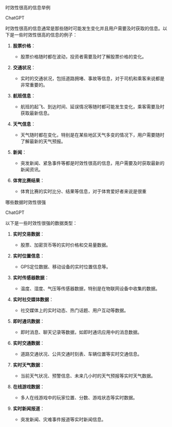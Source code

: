 
时效性很高的信息举例

ChatGPT

时效性很高的信息通常是那些随时可能发生变化并且用户需要及时获取的信息。以下是一些时效性很高的信息的例子：

1. **股票价格**：
    
    - 股票价格随时都在波动，投资者需要及时了解股票价格的变化。
2. **交通状况**：
    
    - 实时的交通状况，包括道路拥堵、事故等信息，对于司机和乘客来说都是非常重要的。
3. **航班信息**：
    
    - 航班的起飞、到达时间、延误情况等随时都可能发生变化，乘客需要及时获取最新信息。
4. **天气信息**：
    
    - 天气随时都在变化，特别是在某些地区天气多变的情况下，用户需要随时了解最新的天气预报。
5. **新闻**：
    
    - 突发新闻、紧急事件等都是时效性很高的信息，用户需要及时获取最新的新闻资讯。
6. **体育比赛结果**：
    
    - 体育比赛的实时比分、结果等信息，对于体育爱好者来说是很重

哪些数据时效性很强

ChatGPT

以下是一些时效性很强的数据类型：

1. **实时交易数据**：
    
    - 股票、加密货币等的实时价格和交易量数据。
2. **实时位置信息**：
    
    - GPS定位数据、移动设备的实时位置信息等。
3. **实时传感器数据**：
    
    - 温度、湿度、气压等传感器数据，特别是在物联网设备中收集的数据。
4. **实时社交媒体数据**：
    
    - 社交媒体上的实时动态、热门话题、用户互动等数据。
5. **即时通讯数据**：
    
    - 即时消息、聊天记录等数据，如即时通讯应用中的消息数据。
6. **实时交通数据**：
    
    - 道路交通状况、公共交通时刻表、车辆位置等实时交通信息。
7. **实时天气数据**：
    
    - 当前天气状况、预警信息、未来几小时的天气预报等实时天气数据。
8. **在线游戏数据**：
    
    - 多人在线游戏中的玩家位置、分数、游戏状态等实时数据。
9. **实时新闻报道**：
    
    - 突发新闻、灾难事件报道等实时新闻信息。